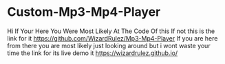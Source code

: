 # Custom-Mp3-Mp4-Player
Hi If Your Here You Were Most Likely At The Code Of this If not this is the link for it https://github.com/WizardRulez/Mp3-Mp4-Player
If you are here from there you are most likely just looking around but i wont waste your time the link for its live demo it https://wizardrulez.github.io/
